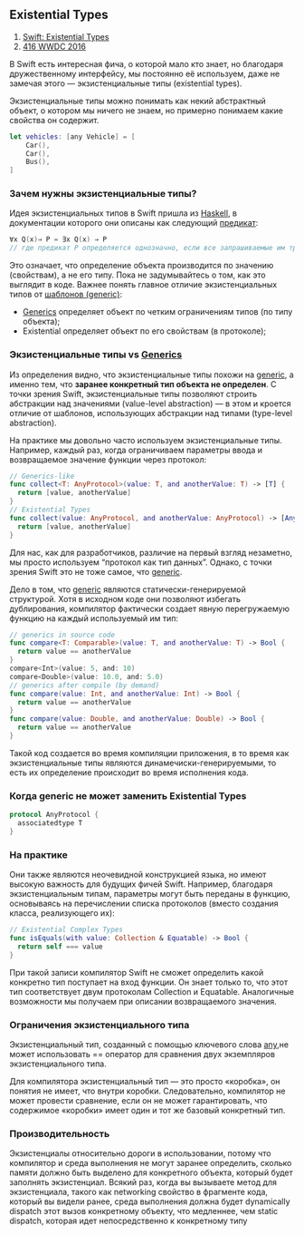 ## Existential Types

1. [Swift: Existential Types](https://pavbox.medium.com/swift-existential-types-d861d682b668)
2. [416 WWDC 2016 ](https://developer.apple.com/videos/play/wwdc2016/416/)

В Swift есть интересная фича, о которой мало кто знает, но благодаря дружественному интерфейсу, мы постоянно её используем, даже не замечая этого — экзистенциальные типы (existential types).

Экзистенциальные типы можно понимать как некий абстрактный объект, о котором мы ничего не знаем, но примерно понимаем какие свойства он содержит.

```swift
let vehicles: [any Vehicle] = [
    Car(),
    Car(),
    Bus(),
]
```

### Зачем нужны экзистенциальные типы?

Идея экзистенциальных типов в Swift пришла из [Haskell](/2%20ComputerScience/Languages/Paradigm/Declarative/FunctionalProgramming(FP).md), в документации которого они описаны как следующий [предикат](https://ru.wikipedia.org/wiki/Предикат):

```swift
∀x Q(x)⇒ P = ∃x Q(x) ⇒ P
// где предикат P определяется однозначно, если все запрашиваемые им требования к объекту Q удовлетворены.
```

Это означает, что определение объекта производится по значению (свойствам), а не его типу. Пока не задумывайтесь о том, как это выглядит в коде. Важнее понять главное отличие экзистенциальных типов от [шаблонов (generic)](./Generics.md):

* [Generics](./Generics.md) определяет объект по четким ограничениям типов (по типу объекта);
* Existential определяет объект по его свойствам (в протоколе);

### Экзистенциальные типы vs [Generics](./Generics.md)

Из определения видно, что экзистенциальные типы похожи на [generic](./Generics.md), а именно тем, что **заранее конкретный тип объекта не определен**. С точки зрения Swift, экзистенциальные типы позволяют строить абстракции над значениями (value-level abstraction) — в этом и кроется отличие от шаблонов, использующих абстракции над типами (type-level abstraction).

На практике мы довольно часто используем экзистенциальные типы. Например, каждый раз, когда ограничиваем параметры ввода и возвращаемое значение функции через протокол:

```swift
// Generics-like
func collect<T: AnyProtocol>(value: T, and anotherValue: T) -> [T] {
  return [value, anotherValue]
}
// Existential Types
func collect(value: AnyProtocol, and anotherValue: AnyProtocol) -> [AnyProtocol] {
  return [value, anotherValue]
}
```
Для нас, как для разработчиков, различие на первый взгляд незаметно, мы просто используем “протокол как тип данных”. Однако, с точки зрения Swift это не тоже самое, что [generic](./Generics.md).

Дело в том, что [generic](./Generics.md) являются статически-генерируемой структурой. Хотя в исходном коде они позволяют избегать дублирования, компилятор фактически создает явную перегружаемую функцию на каждый используемый им тип:

```swift
// generics in source code
func compare<T: Comparable>(value: T, and anotherValue: T) -> Bool {
  return value == anotherValue
}
compare<Int>(value: 5, and: 10)
compare<Double>(value: 10.0, and: 5.0)
// generics after compile (by demand)
func compare(value: Int, and anotherValue: Int) -> Bool {
  return value == anotherValue
}
func compare(value: Double, and anotherValue: Double) -> Bool {
  return value == anotherValue
}
```

Такой код создается во время компиляции приложения, в то время как экзистенциальные типы являются динамечиски-генерируемыми, то есть их определение происходит во время исполнения кода.

### Когда generic не может заменить Existential Types

```swift
protocol AnyProtocol {
  associatedtype T
}
```

### На практике

Они также являются неочевидной конструкцией языка, но имеют высокую важность для будущих фичей Swift. Например, благодаря экзистенциальным типам, параметры могут быть переданы в функцию, основываясь на перечислении списка протоколов (вместо создания класса, реализующего их):

```swift
// Existential Complex Types
func isEquals(with value: Collection & Equatable) -> Bool {
  return self === value
}
```

При такой записи компилятор Swift не сможет определить какой конкретно тип поступает на вход функции. Он знает только то, что этот тип соответствует двум протоколам Collection и Equatable. Аналогичные возможности мы получаем при описании возвращаемого значения.

### Ограничения экзистенциального типа

Экзистенциальный тип, созданный с помощью ключевого слова   [any](./AnyvsSome.md),не может использовать == оператор для сравнения двух экземпляров экзистенциального типа.

Для компилятора экзистенциальный тип — это просто «коробка», он понятия не имеет, что внутри коробки. Следовательно, компилятор не может провести сравнение, если он не может гарантировать, что содержимое «коробки» имеет один и тот же базовый конкретный тип.

### Производительность

Экзистенциалы относительно дороги в использовании, потому что компилятор и среда выполнения не могут заранее определить, сколько памяти должно быть выделено для конкретного объекта, который будет заполнять экзистенциал. Всякий раз, когда вы вызываете метод для экзистенциала, такого как networking свойство в фрагменте кода, который вы видели ранее, среда выполнения должна будет dynamically dispatch этот вызов конкретному объекту, что медленнее, чем static dispatch, которая идет непосредственно к конкретному типу

